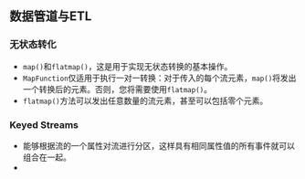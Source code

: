 ## 数据管道与ETL

### 无状态转化

- `map()`和`flatmap()`，这是用于实现无状态转换的基本操作。
- `MapFunction`仅适用于执行一对一转换：对于传入的每个流元素，`map()`将发出一个转换后的元素。否则，您将需要使用`flatmap()`。
- `flatmap()`方法可以发出任意数量的流元素，甚至可以包括零个元素。

### Keyed Streams 

- 能够根据流的一个属性对流进行分区，这样具有相同属性值的所有事件就可以组合在一起。
- 